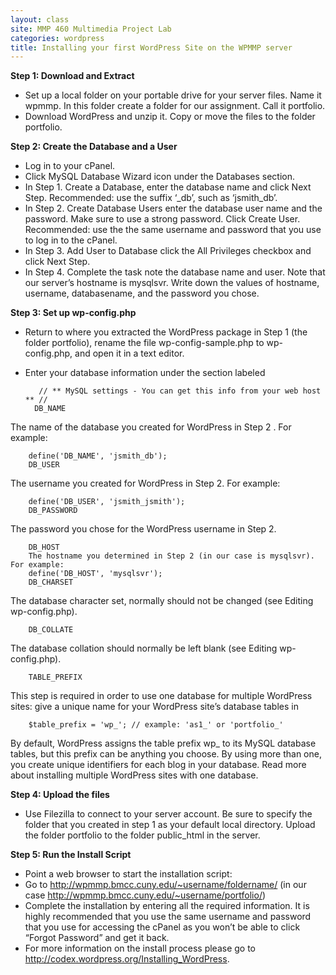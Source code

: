 ```yaml
---
layout: class
site: MMP 460 Multimedia Project Lab
categories: wordpress
title: Installing your first WordPress Site on the WPMMP server
---
```

**Step 1: Download and Extract**

- Set up a local folder on your portable drive for your server files. Name it wpmmp.
In this folder create a folder for our assignment. Call it portfolio.
- Download WordPress and unzip it. Copy or move the files to the folder portfolio.

**Step 2: Create the Database and a User**

- Log in to your cPanel.
- Click MySQL Database Wizard icon under the Databases section.
- In Step 1. Create a Database, enter the database name and click Next Step. Recommended: use the suffix ‘_db’, such as ‘jsmith_db’.
- In Step 2. Create Database Users enter the database user name and the password. Make sure to use a strong password. Click Create User. Recommended: use the the same username and password that you use to log in to the cPanel.
- In Step 3. Add User to Database click the All Privileges checkbox and click Next Step.
- In Step 4. Complete the task note the database name and user. Note that our server’s hostname is mysqlsvr. Write down the values of hostname, username, databasename, and the password you chose.

**Step 3: Set up wp-config.php**

- Return to where you extracted the WordPress package in Step 1 (the folder portfolio), rename the file wp-config-sample.php to wp-config.php, and open it in a text editor.
- Enter your database information under the section labeled

         // ** MySQL settings - You can get this info from your web host ** //
        DB_NAME 
        
The name of the database you created for WordPress in Step 2 . For example:

        define('DB_NAME', 'jsmith_db');
        DB_USER 
        
The username you created for WordPress in Step 2. For example:

        define('DB_USER', 'jsmith_jsmith');
        DB_PASSWORD 
        
The password you chose for the WordPress username in Step 2.

        DB_HOST 
        The hostname you determined in Step 2 (in our case is mysqlsvr). For example:
        define('DB_HOST', 'mysqlsvr');
        DB_CHARSET 

The database character set, normally should not be changed (see Editing wp-config.php).

        DB_COLLATE 

The database collation should normally be left blank (see Editing wp-config.php).
        
        TABLE_PREFIX
        
This step is required in order to use one database for multiple WordPress sites: give a unique name for your WordPress site’s database tables in

        $table_prefix = 'wp_'; // example: 'as1_' or 'portfolio_'

By default, WordPress assigns the table prefix wp_ to its MySQL database tables, but this prefix can be anything you choose. By using more than one, you create unique identifiers for each blog in your database. Read more about installing multiple WordPress sites with one database.

**Step 4: Upload the files**

- Use Filezilla to connect to your server account. Be sure to specify the folder that you created in step 1 as your default local directory.
Upload the folder portfolio to the folder public_html in the server.

**Step 5: Run the Install Script**

- Point a web browser to start the installation script:
- Go to http://wpmmp.bmcc.cuny.edu/~username/foldername/ (in our case http://wpmmp.bmcc.cuny.edu/~username/portfolio/)
- Complete the installation by entering all the required information. It is highly recommended that you use the same username and password that you use for accessing the cPanel as you won’t be able to click “Forgot Password” and get it back.
- For more information on the install process please go to http://codex.wordpress.org/Installing_WordPress.
